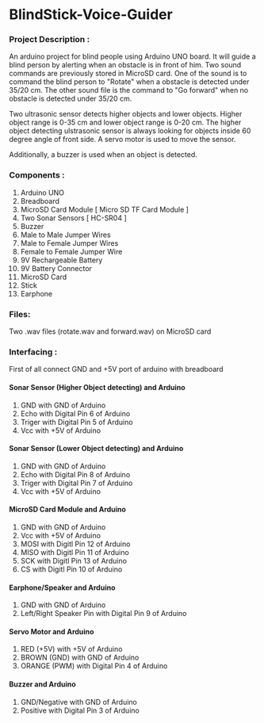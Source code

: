 # BlindStick-Voice-Guider

### Project Description :
An arduino project for blind people using Arduino UNO board. It will guide a blind person by alerting when an obstacle is in front of him. Two sound commands are previously stored in MicroSD card. One of the sound is to command the blind person to "Rotate" when a obstacle is detected under 35/20 cm. The other sound file is the command to "Go forward" when no obstacle is detected under 35/20 cm.   
                
Two ultrasonic sensor detects higher objects and lower objects. Higher object range is 0-35 cm and lower object range is 0-20 cm.  The higher object detecting ulstrasonic sensor is always looking for objects inside 60 degree angle of front side. A servo motor is used to move the sensor.        
                
Additionally, a buzzer is used when an object is detected.

### Components :
1. Arduino UNO
2. Breadboard
3. MicroSD Card Module [ Micro SD TF Card Module ]
4. Two Sonar Sensors [ HC-SR04 ]
5. Buzzer
6. Male to Male Jumper Wires
7. Male to Female Jumper Wires
8. Female to Female Jumper Wire
9. 9V Rechargeable Battery
10. 9V Battery Connector
11. MicroSD Card
12. Stick
13. Earphone

### Files:
Two .wav files (rotate.wav and forward.wav) on MicroSD card

### Interfacing :
First of all connect GND and +5V port of arduino with breadboard
#### Sonar Sensor (Higher Object detecting) and Arduino
1. GND with GND of Arduino
2. Echo with Digital Pin 6 of Arduino
3. Triger with Digital Pin 5 of Arduino
4. Vcc with +5V of Arduino
#### Sonar Sensor (Lower Object detecting) and Arduino
1. GND with GND of Arduino
2. Echo with Digital Pin 8 of Arduino
3. Triger with Digital Pin 7 of Arduino
4. Vcc with +5V of Arduino
#### MicroSD Card Module and Arduino
1. GND with GND of Arduino
2. Vcc with +5V of Arduino
3. MOSI with Digitl Pin 12 of Arduino
4. MISO with Digitl Pin 11 of Arduino
5. SCK with Digitl Pin 13 of Arduino
6. CS with Digitl Pin 10 of Arduino
#### Earphone/Speaker and Arduino
1. GND with GND of Arduino
2. Left/Right Speaker Pin with Digital Pin 9 of Arduino
#### Servo Motor and Arduino
1. RED (+5V) with +5V of Arduino
2. BROWN (GND) with GND of Arduino
3. ORANGE (PWM) with Digital Pin 4 of Arduino
#### Buzzer and Arduino
1. GND/Negative with GND of Arduino
2. Positive with Digital Pin 3 of Arduino
